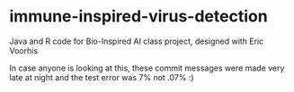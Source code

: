 # immune-inspired-virus-detection
Java and R code for Bio-Inspired AI class project, designed with Eric Voorhis

In case anyone is looking at this, these commit messages were made very late at night and the test error was 7% not .07% :)
